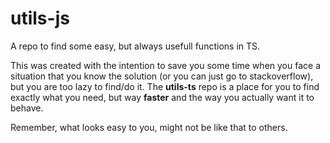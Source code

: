 # utils-js
A repo to find some easy, but always usefull functions in TS.

This was created with the intention to save you some time when you face a situation that you know the solution (or you can just go to stackoverflow), but you are too lazy to find/do it. The **utils-ts** repo is a place for you to find exactly what you need, but way **faster** and the way you actually want it to behave.

Remember, what looks easy to you, might not be like that to others.
